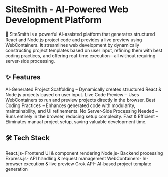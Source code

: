 # SiteSmith - AI-Powered Web Development Platform
🚀 SiteSmith is a powerful AI-assisted platform that generates structured React and Node.js project code and provides a live preview using WebContainers.
It streamlines web development by dynamically constructing project templates based on user input, refining them with best coding practices, 
and offering real-time execution—all without requiring server-side processing.

## ✨ Features
AI-Generated Project Scaffolding – Dynamically creates structured React & Node.js projects based on user input.
Live Code Preview – Uses WebContainers to run and preview projects directly in the browser.
Best Coding Practices – Enhances generated code with modularity, maintainability, and UI refinements.
No Server-Side Processing Needed – Runs entirely in the browser, reducing setup complexity.
Fast & Efficient – Eliminates manual project setup, saving valuable development time.

## 🛠️ Tech Stack
React.js-	Frontend UI & component rendering
Node.js-	Backend processing
Express.js-	API handling & request management
WebContainers-	In-browser execution & live preview
Grok API-	AI-based project template generation
